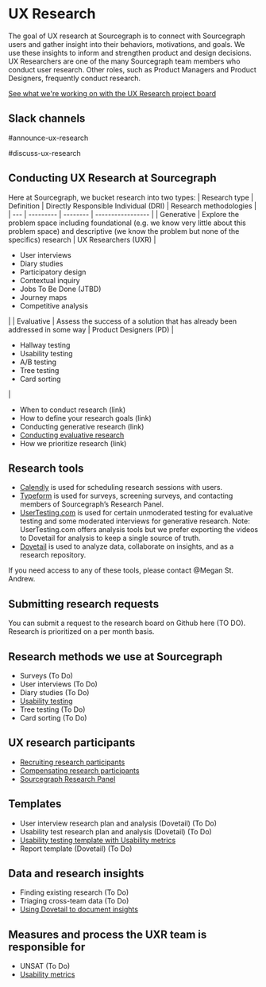 # UX Research

The goal of UX research at Sourcegraph is to connect with Sourcegraph users and gather insight into their behaviors, motivations, and goals. We use these insights to inform and strengthen product and design decisions.
UX Researchers are one of the many Sourcegraph team members who conduct user research. Other roles, such as Product Managers and Product Designers, frequently conduct research.

[See what we're working on with the UX Research project board](https://github.com/orgs/sourcegraph/projects/344/views/1)

## Slack channels

#announce-ux-research

#discuss-ux-research

## Conducting UX Research at Sourcegraph

Here at Sourcegraph, we bucket research into two types:
| Research type | Definition | Directly Responsible Individual (DRI) | Research methodologies |
| --- | --------- | -------- | ----------------- |
| Generative | Explore the problem space including foundational (e.g. we know very little about this problem space) and descriptive (we know the problem but none of the specifics) research | UX Researchers (UXR) | <ul><li>User interviews</li><li>Diary studies</li><li>Participatory design</li><li>Contextual inquiry</li><li>Jobs To Be Done (JTBD)</li><li>Journey maps</li><li>Competitive analysis</li></ul> |
| Evaluative | Assess the success of a solution that has already been addressed in some way | Product Designers (PD) | <ul><li>Hallway testing</li><li>Usability testing</li><li>A/B testing</li><li>Tree testing</li><li>Card sorting</li></ul> |

- When to conduct research (link)
- How to define your research goals (link)
- Conducting generative research (link)
- [Conducting evaluative research](./conducting-evaluative-research.md)
- How we prioritize research (link)

## Research tools

- [Calendly](https://calendly.com/) is used for scheduling research sessions with users.
- [Typeform](https://www.typeform.com/) is used for surveys, screening surveys, and contacting members of Sourcegraph’s Research Panel.
- [UserTesting.com](https://www.usertesting.com/) is used for certain unmoderated testing for evaluative testing and some moderated interviews for generative research. Note: UserTesting.com offers analysis tools but we prefer exporting the videos to Dovetail for analysis to keep a single source of truth.
- [Dovetail](https://dovetail.com/) is used to analyze data, collaborate on insights, and as a research repository.

If you need access to any of these tools, please contact @Megan St. Andrew.

## Submitting research requests

You can submit a request to the research board on Github here (TO DO). Research is prioritized on a per month basis.

## Research methods we use at Sourcegraph

- Surveys (To Do)
- User interviews (To Do)
- Diary studies (To Do)
- [Usability testing](./usability-testing-how-to.md)
- Tree testing (To Do)
- Card sorting (To Do)

## UX research participants

- [Recruiting research participants](./recruiting-research-participants.md)
- [Compensating research participants](./compensating-research-participants.md)
- [Sourcegraph Research Panel](./sourcegraph-research-panel.md)

## Templates

- User interview research plan and analysis (Dovetail) (To Do)
- Usability test research plan and analysis (Dovetail) (To Do)
- [Usability testing template with Usability metrics](https://app.usertesting.com/share/f5f2ba6e-6275-4db7-bbfe-5afa21f764fd)
- Report template (Dovetail) (To Do)

## Data and research insights

- Finding existing research (To Do)
- Triaging cross-team data (To Do)
- [Using Dovetail to document insights](./using-dovetail-to-document-insights.md)

## Measures and process the UXR team is responsible for

- UNSAT (To Do)
- [Usability metrics](./usability-metrics.md)
